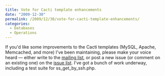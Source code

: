 ```yaml
---
title: Vote for Cacti template enhancements
date: "2009-12-30"
permalink: /2009/12/30/vote-for-cacti-template-enhancements/
categories:
  - Databases
  - Operations
---
```

If you'd like some improvements to the Cacti templates (MySQL, Apache, Memcached, and more) I've been maintaining, please make your voice heard &#8212; either write to the [mailing list][1], or post a new issue (or comment on an existing one) on the [issue list][2]. I've got a bunch of work underway, including a test suite for ss\_get\_by_ssh.php.

 [1]: http://groups.google.com/group/better-cacti-templates
 [2]: http://code.google.com/p/mysql-cacti-templates/issues/list
